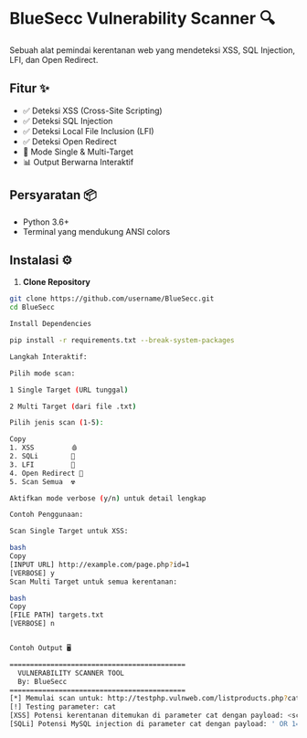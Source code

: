 # BlueSecc Vulnerability Scanner 🔍

Sebuah alat pemindai kerentanan web yang mendeteksi XSS, SQL Injection, LFI, dan Open Redirect.

## Fitur ✨
- ✅ Deteksi XSS (Cross-Site Scripting)
- ✅ Deteksi SQL Injection
- ✅ Deteksi Local File Inclusion (LFI)
- ✅ Deteksi Open Redirect
- 🚀 Mode Single & Multi-Target
- 📊 Output Berwarna Interaktif

## Persyaratan 📦
- Python 3.6+
- Terminal yang mendukung ANSI colors

## Instalasi ⚙️

1. **Clone Repository**
```bash
git clone https://github.com/username/BlueSecc.git
cd BlueSecc

Install Dependencies

pip install -r requirements.txt --break-system-packages

Langkah Interaktif:

Pilih mode scan:

1 Single Target (URL tunggal)

2 Multi Target (dari file .txt)

Pilih jenis scan (1-5):

Copy
1. XSS         🩸
2. SQLi        💉
3. LFI         📂
4. Open Redirect 🔀
5. Scan Semua  ☢️

Aktifkan mode verbose (y/n) untuk detail lengkap

Contoh Penggunaan:

Scan Single Target untuk XSS:

bash
Copy
[INPUT URL] http://example.com/page.php?id=1
[VERBOSE] y
Scan Multi Target untuk semua kerentanan:

bash
Copy
[FILE PATH] targets.txt
[VERBOSE] n


Contoh Output 🖥️

===========================================
  VULNERABILITY SCANNER TOOL
  By: BlueSecc
===========================================
[*] Memulai scan untuk: http://testphp.vulnweb.com/listproducts.php?cat=1
[!] Testing parameter: cat
[XSS] Potensi kerentanan ditemukan di parameter cat dengan payload: <script>alert(1)</script>
[SQLi] Potensi MySQL injection di parameter cat dengan payload: ' OR 1=1--

